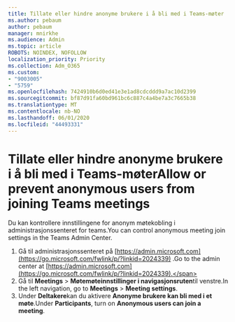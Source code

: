 ```yaml
---
title: Tillate eller hindre anonyme brukere i å bli med i Teams-møter
ms.author: pebaum
author: pebaum
manager: mnirkhe
ms.audience: Admin
ms.topic: article
ROBOTS: NOINDEX, NOFOLLOW
localization_priority: Priority
ms.collection: Adm_O365
ms.custom:
- "9003005"
- "5759"
ms.openlocfilehash: 7424910b6d0ed41e3e1ad8cdcddd9a7ac10d2399
ms.sourcegitcommit: bf87d91fa60bd961bc6c887c4a4be7a3c7665b38
ms.translationtype: MT
ms.contentlocale: nb-NO
ms.lasthandoff: 06/01/2020
ms.locfileid: "44493331"
---
```

# <a name="allow-or-prevent-anonymous-users-from-joining-teams-meetings"></a><span data-ttu-id="4e8ec-102">Tillate eller hindre anonyme brukere i å bli med i Teams-møter</span><span class="sxs-lookup"><span data-stu-id="4e8ec-102">Allow or prevent anonymous users from joining Teams meetings</span></span>

<span data-ttu-id="4e8ec-103">Du kan kontrollere innstillingene for anonym møtekobling i administrasjonssenteret for teams.</span><span class="sxs-lookup"><span data-stu-id="4e8ec-103">You can control anonymous meeting join settings in the Teams Admin Center.</span></span>

1.  <span data-ttu-id="4e8ec-104">Gå til administrasjonssenteret på [https://admin.microsoft.com](https://go.microsoft.com/fwlink/p/?linkid=2024339) .</span><span class="sxs-lookup"><span data-stu-id="4e8ec-104">Go to the admin center at  [https://admin.microsoft.com](https://go.microsoft.com/fwlink/p/?linkid=2024339).</span></span>
2.  <span data-ttu-id="4e8ec-105">Gå til **Meetings**   >   **Møtemøteinnstillinger i navigasjonsruten**til venstre.</span><span class="sxs-lookup"><span data-stu-id="4e8ec-105">In the left navigation, go to  **Meetings**  >  **Meeting settings**.</span></span>
3.  <span data-ttu-id="4e8ec-106">Under **Deltakere**kan du aktivere **Anonyme brukere kan bli med i et møte**.</span><span class="sxs-lookup"><span data-stu-id="4e8ec-106">Under  **Participants**, turn on  **Anonymous users can join a meeting**.</span></span>